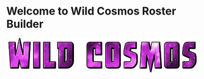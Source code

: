 # Welcome to Wild Cosmos Roster Builder
![The banner for the tabletop game Wild Cosmos](Wild-Cosmos-Banner.png)